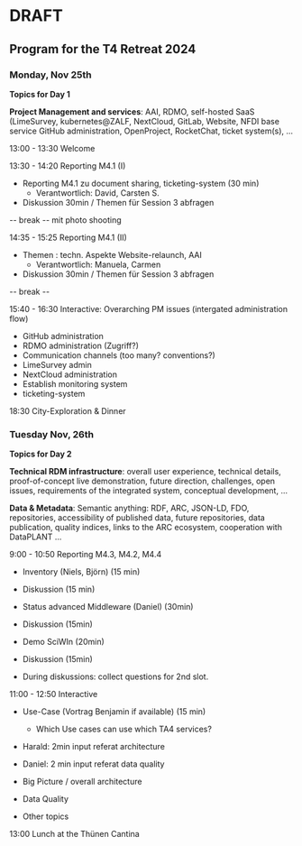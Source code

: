 ﻿# DRAFT

## Program for the T4 Retreat 2024

### Monday, Nov 25th

**Topics for Day 1**

**Project Management and services**: AAI, RDMO, self-hosted SaaS
(LimeSurvey, kubernetes@ZALF, NextCloud, GitLab, Website, NFDI base
service GitHub administration, OpenProject, RocketChat, ticket
system(s), ...


13:00 - 13:30 Welcome  

13:30 - 14:20 Reporting M4.1 (I)
 + Reporting M4.1 zu document sharing, ticketing-system (30 min)
   + Verantwortlich: David, Carsten S.
 + Diskussion 30min  / Themen für Session 3 abfragen
  
-- break --  mit photo shooting

14:35 - 15:25 Reporting M4.1 (II)
 + Themen : techn. Aspekte Website-relaunch, AAI
   + Verantwortlich: Manuela, Carmen
 + Diskussion 30min / Themen für Session 3 abfragen  

-- break -- 

15:40 - 16:30 Interactive: Overarching PM issues (intergated administration flow)
+ GitHub administration
+ RDMO administration (Zugriff?)
+ Communication channels (too many? conventions?)
+ LimeSurvey admin
+ NextCloud administration
+ Establish monitoring system
+ ticketing-system

18:30 City-Exploration & Dinner

### Tuesday Nov, 26th

**Topics for Day 2**

**Technical RDM infrastructure**: overall user experience, technical
details, proof-of-concept live demonstration, future direction,
challenges, open issues, requirements of the integrated system,
conceptual development, ...

**Data & Metadata**: Semantic anything: RDF, ARC, JSON-LD, FDO,
repositories, accessibility of published data, future repositories,
data publication, quality indices, links to the ARC ecosystem,
cooperation with DataPLANT ...

9:00 - 10:50  Reporting M4.3, M4.2, M4.4

  + Inventory (Niels, Björn) (15 min)
  + Diskussion (15 min)
  + Status advanced Middleware (Daniel) (30min)
  + Diskussion (15min)
  + Demo SciWIn (20min)
  + Diskussion (15min)
  
  + During diskussions: collect questions for 2nd slot.
  
11:00 - 12:50 Interactive
+ Use-Case (Vortrag Benjamin if available) (15 min)
  + Which Use cases can use which TA4 services?
+ Harald: 2min input referat architecture
+ Daniel: 2 min input referat data quality

+ Big Picture / overall architecture
+ Data Quality
+ Other topics

13:00 Lunch at the Thünen Cantina

